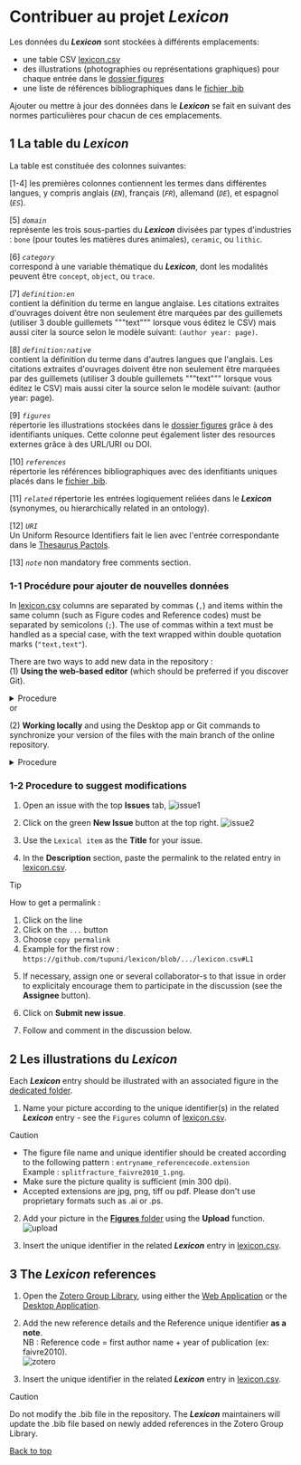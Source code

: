 # Contribuer au projet ***Lexicon***
Les données du ***Lexicon*** sont stockées à différents emplacements:
 - une table CSV [lexicon.csv](https://github.com/tupuni/lexicon/blob/main/lexicon.csv)
 - des illustrations (photographies ou représentations graphiques) pour chaque entrée dans le [dossier figures](https://github.com/tupuni/lexicon/blob/main/figures)
 - une liste de références bibliographiques dans le [fichier .bib](https://github.com/tupuni/lexicon/blob/main/lexicon.bib)

Ajouter ou mettre à jour des données dans le ***Lexicon*** se fait en suivant des normes particulières pour chacun de ces emplacements. 


## 1 La table du ***Lexicon***
La table est constituée des colonnes suivantes:  

[1-4] les premières colonnes contiennent les termes dans différentes langues, y compris anglais (*`EN`*), français (*`FR`*), allemand (*`DE`*), et espagnol (*`ES`*).  

[5] *`domain`*  
représente les trois sous-parties du ***Lexicon*** divisées par types d'industries : `bone` (pour toutes les matières dures animales), `ceramic`, ou `lithic`.  

[6] *`category`*  
correspond à une variable thématique du ***Lexicon***, dont les modalités peuvent être `concept`, `object`, ou `trace`.  

[7] *`definition:en`*   
contient la définition du terme en langue anglaise. Les citations extraites d'ouvrages doivent être non seulement être marquées par des guillemets (utiliser 3 double guillemets """text""" lorsque vous éditez le CSV) mais aussi citer la source selon le modèle suivant: `(author year: page)`.  

[8] *`definition:native`*  
contient la définition du terme dans d'autres langues que l'anglais. Les citations extraites d'ouvrages doivent être non seulement être marquées par des guillemets (utiliser 3 double guillemets """text""" lorsque vous éditez le CSV) mais aussi citer la source selon le modèle suivant: (author year: page).  

[9] *`figures`*  
répertorie les illustrations stockées dans le [dossier figures](https://github.com/tupuni/lexicon/blob/main/figures) grâce à des identifiants uniques. Cette colonne peut également lister des resources externes grâce à des URL/URI ou DOI.  

[10] *`references`*  
répertorie les références bibliographiques avec des idenfitiants uniques placés dans le [fichier .bib](https://github.com/tupuni/lexicon/blob/main/lexicon.bib).  

[11] *`related`* 
répertorie les entrées logiquement reliées dans le ***Lexicon*** (synonymes, ou  hierarchically related in an ontology).  

[12] *`URI`*  
Un Uniform Resource Identifiers fait le lien avec l'entrée correspondante dans le  [Thesaurus Pactols](https://pactols.frantiq.fr/).  

[13] *`note`* 
non mandatory free comments section.  


### 1-1 Procédure pour ajouter de nouvelles données
In [lexicon.csv](https://github.com/tupuni/lexicon/blob/main/lexicon.csv) columns are separated by commas (`,`) and items within the same column (such as Figure codes and Reference codes) must be separated by semicolons (`;`). The use of commas within a text must be handled as a special case, with the text wrapped within double quotation marks (`"text,text"`).

There are two ways to add new data in the repository :  
(1) **Using the web-based editor** (which should be preferred if you discover Git). 
<details>
  <summary> Procedure </summary>
 
1) Open [lexicon.csv](https://github.com/tupuni/lexicon/blob/main/lexicon.csv) and click the **Edit** button.  

2) Press `Enter` to add a new line following alphabetical order.  

3) Then add the following line
   `,,,,,," "," ",,,,,`

4) Start editing this new row following the pattern described above in [1 The ***Lexicon*** table](CONTRIBUTING.md#1-The-Lexicon-table)  
   
5) Save your changes using the `commit` button, if possible after every addition or modification of a each lexical entry.  
If you would like to modify more than one row in the table entry, please do so for every single row: indicate your action in a short descriptive message in the **Commit message** (example: `Add item x`, or `Add DE version for item x`, or `Modify description y`) before pressing **Commit changes** (on the main branch).

![edit](archives/edit.png) 
</details>
or   

(2) **Working locally** and using the Desktop app or Git commands to synchronize your version of the files with the main branch of the online repository.
<details>
  <summary> Procedure </summary>

1) Download and install the [GitHub Desktop App](https://github.com/apps/desktop)

2) Clone the repository using the HTTPS path `https://github.com/tupuni/lexicon.git` visible in the **code** panel

3) Paste the HTTPS path in the URL section of the cloning function. Check the local path to find out/choose where your Github files will be stored locally, i.e. on your computer.

![clone](archives/clone.png) 

4) Find the repository on your computer, start using them or add new files.

5) Save your changes on the main branch using the `Commit to main` button, if possible after every addition or modification of a each lexical entry.  
If you would like to modify more than one row in the table entry, please do so for every single row: indicate your action in a short descriptive message in the **Commit message** (example: `Add item x`, or `Add DE version for item x`, or `Modify description y`) before pressing **Commit changes** (on the main branch).
![commit](archives/commit.png)
![push](archives/push.png)

6) Check GitHub Desktop for possible changes on the main branch: `fetch` and `pull` to get the last changes from other users
![fetch](archives/fetch.png)
![pull](archives/pull.png)
</details>

### 1-2 Procedure to suggest modifications
1) Open an issue with the top **Issues** tab, 
![issue1](archives/issue1.png) 

2) Click on the green **New Issue** button at the top right.
![issue2](archives/issue2.png) 

3) Use the `Lexical item` as the **Title** for your issue.  

4) In the **Description** section, paste the permalink to the related entry in [lexicon.csv](https://github.com/tupuni/lexicon/blob/main/lexicon.csv). 
> [!TIP]  
> How to get a permalink :
> 1) Click on the line
> 2) Click on the `...` button
> 3) Choose `copy permalink`
> 4) Example for the first row : `https://github.com/tupuni/lexicon/blob/.../lexicon.csv#L1`

5) If necessary, assign one or several collaborator-s to that issue in order to explicitaly encourage them to participate in the discussion (see the **Assignee** button).

7) Click on **Submit new issue**.

8) Follow and comment in the discussion below.
</details>

## 2 Les illustrations du ***Lexicon***
Each ***Lexicon*** entry should be illustrated with an associated figure in the [dedicated folder](https://github.com/tupuni/lexicon/blob/main/figures).  

1) Name your picture according to the unique identifier(s) in the related ***Lexicon*** entry - see the `Figures` column of [lexicon.csv](https://github.com/tupuni/lexicon/blob/main/lexicon.csv).  
> [!CAUTION]  
> - The figure file name and unique identifier should be created according to the following pattern : `entryname_referencecode.extension`  
Example : `splitfracture_faivre2010_1.png`.  
> - Make sure the picture quality is sufficient (min 300 dpi).  
> - Accepted extensions are jpg, png, tiff ou pdf. Please don't use proprietary formats such as .ai or .ps.

2) Add your picture in the [**Figures** folder](https://github.com/tupuni/lexicon/blob/main/figures) using the **Upload** function.
![upload](archives/upload.png) 

3) Insert the unique identifier in the related ***Lexicon*** entry in [lexicon.csv](https://github.com/tupuni/lexicon/blob/main/lexicon.csv).

## 3 The ***Lexicon*** references
1) Open the [Zotero Group Library](https://www.zotero.org/groups/5548572/lexicon), using either the [Web Application](https://www.zotero.org) or the [Desktop Application](https://www.zotero.org/support/installation).  

2) Add the new reference details and the Reference unique identifier **as a note**.  
NB : Reference code = first author name + year of publication (ex: faivre2010).  
![zotero](archives/zotero.png) 

3) Insert the unique identifier in the related ***Lexicon*** entry in [lexicon.csv](https://github.com/tupuni/lexicon/blob/main/lexicon.csv).

> [!CAUTION]  
> Do not modify the .bib file in the repository. The ***Lexicon*** maintainers will update the .bib file based on newly added references in the Zotero Group Library.  



[Back to top](CONTRIBUTING.md##contribuer-au-projet-lexicon)  
